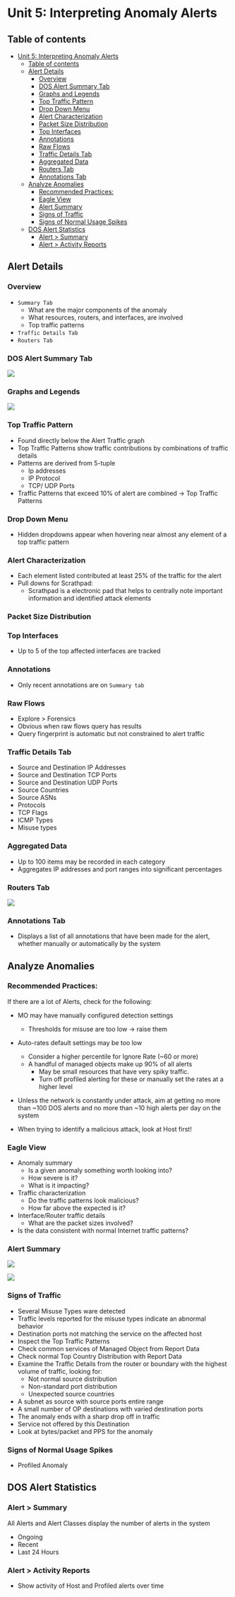 # Unit 5: Interpreting Anomaly Alerts


## Table of contents

- [Unit 5: Interpreting Anomaly Alerts](#unit-5-interpreting-anomaly-alerts)
  - [Table of contents](#table-of-contents)
  - [Alert Details](#alert-details)
    - [Overview](#overview)
    - [DOS Alert Summary Tab](#dos-alert-summary-tab)
    - [Graphs and Legends](#graphs-and-legends)
    - [Top Traffic Pattern](#top-traffic-pattern)
    - [Drop Down Menu](#drop-down-menu)
    - [Alert Characterization](#alert-characterization)
    - [Packet Size Distribution](#packet-size-distribution)
    - [Top Interfaces](#top-interfaces)
    - [Annotations](#annotations)
    - [Raw Flows](#raw-flows)
    - [Traffic Details Tab](#traffic-details-tab)
    - [Aggregated Data](#aggregated-data)
    - [Routers Tab](#routers-tab)
    - [Annotations Tab](#annotations-tab)
  - [Analyze Anomalies](#analyze-anomalies)
    - [Recommended Practices:](#recommended-practices)
    - [Eagle View](#eagle-view)
    - [Alert Summary](#alert-summary)
    - [Signs of Traffic](#signs-of-traffic)
    - [Signs of Normal Usage Spikes](#signs-of-normal-usage-spikes)
  - [DOS Alert Statistics](#dos-alert-statistics)
    - [Alert \> Summary](#alert--summary)
    - [Alert \> Activity Reports](#alert--activity-reports)


## Alert Details 

### Overview

- `Summary Tab`
  - What are the major components of the anomaly
  - What resources, routers, and interfaces, are involved
  - Top traffic patterns
- `Traffic Details Tab`
- `Routers Tab`

### DOS Alert Summary Tab

  ![](IMG/2023-06-05-18-04-13.png)

### Graphs and Legends

  ![](IMG/2023-06-05-18-24-06.png)

### Top Traffic Pattern

- Found directly below the Alert Traffic graph
- Top Traffic Patterns show traffic contributions by combinations of traffic details
- Patterns are derived from 5-tuple
  - Ip addresses
  - IP Protocol
  - TCP/ UDP Ports
- Traffic Patterns that exceed 10% of alert are combined → Top Traffic Patterns

### Drop Down Menu

- Hidden dropdowns appear when hovering near almost any element of a top traffic pattern

### Alert Characterization

- Each element listed contributed at least 25% of the traffic for the alert
- Pull downs for Scrathpad:   
  - Scrathpad is a electronic pad that helps to centrally note important information and identified attack elements
  
### Packet Size Distribution

### Top Interfaces

- Up to 5 of the top affected interfaces are tracked

### Annotations

- Only recent annotations are on `Summary tab`

### Raw Flows

- Explore > Forensics
- Obvious when raw flows query has results
- Query fingerprint is automatic but not constrained to alert traffic

### Traffic Details Tab
  - Source and Destination IP Addresses
  - Source and Destination TCP Ports
  - Source and Destination UDP Ports
  - Source Countries
  - Source ASNs
  - Protocols
  - TCP Flags
  - ICMP Types
  - Misuse types

### Aggregated Data

- Up to 100 items may be recorded in each category
- Aggregates IP addresses and port ranges into
significant percentages

### Routers Tab

  ![](IMG/2023-06-05-18-41-34.png)

###  Annotations Tab

- Displays a list of all annotations that have been made for the  alert, whether manually or automatically by the system

## Analyze Anomalies

### Recommended Practices: 

If there are a lot of Alerts, check for the following:
  - MO may have manually configured detection settings
    - Thresholds for misuse are too low -> raise them
  - Auto-rates default settings may be too low
    - Consider a higher percentile for Ignore Rate (~60 or more)    
    - A handful of managed objects make up 90% of all alerts
      - May be small resources that have very spiky traffic.    
      - Turn off profiled alerting for these or manually set the rates at a higher level

- Unless the network is constantly under attack, aim at getting no more than ~100
DOS alerts and no more than ~10 high alerts per day on the system

- When trying to identify a malicious attack, look at Host first!
  
### Eagle View

- Anomaly summary
  - Is a given anomaly something worth looking into?
  - How severe is it?
  - What is it impacting?
- Traffic characterization
  - Do the traffic patterns look malicious?
  - How far above the expected is it?
- Interface/Router traffic details
  - What are the packet sizes involved?
- Is the data consistent with normal Internet traffic patterns?

### Alert Summary
  
  ![](IMG/2023-06-05-18-47-07.png)

  ![](IMG/2023-06-05-18-48-14.png)

### Signs of Traffic

  - Several Misuse Types ware detected
  - Traffic levels reported for the misuse types indicate an abnormal behavior
  - Destination ports not matching the service on the affected host
  - Inspect the Top Traffic Patterns
  - Check common services of Managed Object from Report Data
  - Check normal Top Country Distribution with Report Data
  - Examine the Traffic Details from the router or boundary with the highest volume of traffic, looking for:
    - Not normal source distribution
    - Non-standard port distribution
    - Unexpected source countries
  - A subnet as source with source ports entire range
  - A small number of OP destinations with varied destination ports
  - The anomaly ends with a sharp drop off in traffic
  - Service not offered by this Destination
  - Look at bytes/packet and PPS for the anomaly

### Signs of Normal Usage Spikes

- Profiled Anomaly


## DOS Alert Statistics

### Alert > Summary 

All Alerts and Alert Classes display the number of alerts in the system
  - Ongoing
  - Recent
  - Last 24 Hours


### Alert > Activity Reports

- Show activity of Host and Profiled alerts over time


